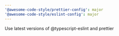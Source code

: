 ```yaml
---
'@awesome-code-style/prettier-config': major
'@awesome-code-style/eslint-config': major
---
```


Use latest versions of @typescript-eslint and prettier
